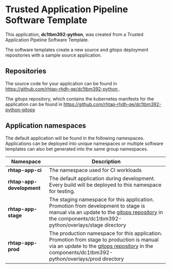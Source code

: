 # Trusted Application Pipeline Software Template

This application, **dc1tbm392-python**, was created from a Trusted Application Pipeline Software Template.

The software templates create a new source and gitops deployment repositories with a sample source application. 

## Repositories

The source code for your application can be found in [https://github.com/rhtap-rhdh-qe/dc1tbm392-python ](https://github.com/rhtap-rhdh-qe/dc1tbm392-python ).
 
The gitops repository, which contains the kubernetes manifests for the application can be found in 
[https://github.com/rhtap-rhdh-qe/dc1tbm392-python-gitops ](https://github.com/rhtap-rhdh-qe/dc1tbm392-python-gitops ) 

## Application namespaces 

The default application will be found in the following namespaces. Applications can be deployed into unique namespaces or multiple software templates can also bet generated into the same group namespaces.  

|  Namespace   |  Description   |  
| -------- | -------- |
| **rhtap-app-ci** | The namespace used for CI workloads |
| **rhtap-app-development** | The default application during development. Every build will be deployed to this namespace for testing. |
| **rhtap-app-stage** | The staging namespace for this application. Promotion from development to stage is manual via an update to the [gitops repository](https://github.com/rhtap-rhdh-qe/dc1tbm392-python-gitops ) in the components/dc1tbm392-python/overlays/stage directory |
| **rhtap-app-prod** | The production namespace for this application. Promotion from stage to production is manual via an update to the [gitops repository](https://github.com/rhtap-rhdh-qe/dc1tbm392-python-gitops ) in the components/dc1tbm392-python/overlays/prod directory |